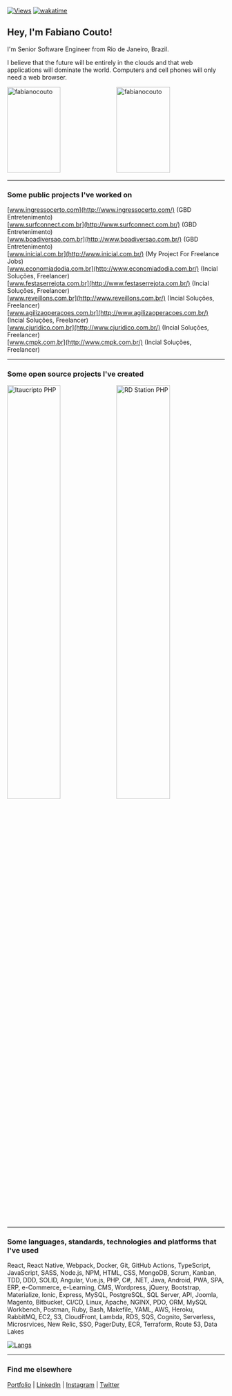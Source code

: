 [![Views](https://komarev.com/ghpvc/?username=fabianocouto&style=flat)](https://github.com/antonkomarev/github-profile-views-counter)
[![wakatime](https://wakatime.com/badge/user/e10e1993-7b76-418e-9b12-a01c184ddcca.svg)](https://wakatime.com/@e10e1993-7b76-418e-9b12-a01c184ddcca)

## Hey, I'm Fabiano Couto!

I'm Senior Software Engineer from Rio de Janeiro, Brazil.

I believe that the future will be entirely in the clouds and that web applications will dominate the world. Computers and cell phones will only need a web browser.

<div class="d-block">
  <a href="https://github.com/anuraghazra/github-readme-stats" title="GitHub Readme Stats"><img src="https://github-readme-stats.vercel.app/api?username=fabianocouto&show_icons=true&include_all_commits=true&count_private=true&bg_color=24292f&text_color=adbac7&border_color=373e47&icon_color=adbac7&v=1" alt="fabianocouto" style="width: 49.5%; height: 198px;" /></a>
  <a href="https://github.com/denvercoder1/github-readme-streak-stats" title="Github Readme Streak Stats"><img src="https://github-readme-streak-stats.herokuapp.com/?user=fabianocouto&background=24292f&border=373e47&stroke=373e47&currStreakNum=adbac7&sideNums=adbac7&sideLabels=adbac7&dates=adbac7&ring=539bf5&currStreakLabel=539bf5&fire=539bf5" alt="fabianocouto" style="width: 49.5%; height: 198px;" /></a>
</div>

---
### Some public projects I've worked on

[www.ingressocerto.com](http://www.ingressocerto.com/) (GBD Entretenimento)<br>
[www.surfconnect.com.br](http://www.surfconnect.com.br/) (GBD Entretenimento)<br>
[www.boadiversao.com.br](http://www.boadiversao.com.br/) (GBD Entretenimento)<br>
[www.inicial.com.br](http://www.inicial.com.br/) (My Project For Freelance Jobs)<br>
[www.economiadodia.com.br](http://www.economiadodia.com.br/) (Incial Soluções, Freelancer)<br>
[www.festaserrejota.com.br](http://www.festaserrejota.com.br/) (Incial Soluções, Freelancer)<br>
[www.reveillons.com.br](http://www.reveillons.com.br/) (Incial Soluções, Freelancer)<br>
[www.agilizaoperacoes.com.br](http://www.agilizaoperacoes.com.br/) (Incial Soluções, Freelancer)<br>
[www.cjuridico.com.br](http://www.cjuridico.com.br/) (Incial Soluções, Freelancer)<br>
[www.cmpk.com.br](http://www.cmpk.com.br/) (Incial Soluções, Freelancer)<br>

---
### Some open source projects I've created

<div class="d-block">
  <a href="https://github.com/inicialsolucoes/itaucripto-php" title="Itaucripto PHP"><img width=49.5% src="https://github-readme-stats.vercel.app/api/pin/?username=inicialsolucoes&repo=itaucripto-php&bg_color=24292f&text_color=adbac7&border_color=373e47&icon_color=adbac7&v=1" alt="Itaucripto PHP" /></a>
  <a href="https://github.com/inicialsolucoes/rdstation-php" title="RD Station PHP"><img width=49.5% src="https://github-readme-stats.vercel.app/api/pin/?username=inicialsolucoes&repo=rdstation-php&bg_color=24292f&text_color=adbac7&border_color=373e47&icon_color=adbac7&v=1" alt="RD Station PHP" /></a>
</div>

---
### Some languages, standards, technologies and platforms that I've used

React, React Native, Webpack, Docker, Git, GitHub Actions, TypeScript, JavaScript, SASS, Node.js, NPM, HTML, CSS, MongoDB, Scrum, Kanban, TDD, DDD, SOLID, Angular, Vue.js, PHP, C#, .NET, Java, Android, PWA, SPA, ERP, e-Commerce, e-Learning, CMS, Wordpress, jQuery, Bootstrap, Materialize, Ionic, Express, MySQL, PostgreSQL, SQL Server, API, Joomla, Magento, Bitbucket, CI/CD, Linux, Apache, NGINX, PDO, ORM, MySQL Workbench, Postman, Ruby, Bash, Makefile, YAML, AWS, Heroku, RabbitMQ, EC2, S3, CloudFront, Lambda, RDS, SQS, Cognito, Serverless, Microsrvices, New Relic, SSO, PagerDuty, ECR, Terraform, Route 53, Data Lakes

[![Langs](https://github-readme-stats.vercel.app/api/top-langs/?username=fabianocouto&layout=compact&langs_count=10&bg_color=24292f&text_color=adbac7&border_color=373e47&icon_color=adbac7&v=1)](https://github.com/anuraghazra/github-readme-stats)

---

### Find me elsewhere

[Portfolio](http://www.fabianocouto.com.br) |
[LinkedIn](https://www.linkedin.com/in/fabianocoutol/) |
[Instagram](https://instagram.com/fabianocouto) |
[Twitter](https://twitter.com/fabianocoutol)
